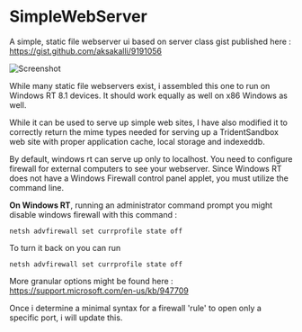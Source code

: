 # SimpleWebServer

A simple, static file webserver ui based on server class gist published here : 
https://gist.github.com/aksakalli/9191056

![Screenshot](http://www.obeliskos.com/images/sws_ss1.png)

While many static file webservers exist, i assembled this one to run on Windows RT 8.1 devices.  It should work equally as well on x86 Windows as well.

While it can be used to serve up simple web sites, I have also modified it to correctly return the mime types needed for serving up a TridentSandbox web site with proper application cache, local storage and indexeddb.

By default, windows rt can serve up only to localhost.  You need to configure firewall for external computers to see your webserver.  Since Windows RT does not have a Windows Firewall control panel applet, you must utilize the command line.

**On Windows RT**, running an administrator command prompt you might disable windows firewall with this command :

```
netsh advfirewall set currprofile state off
```

To turn it back on you can run

```
netsh advfirewall set currprofile state off
```

More granular options might be found here :
https://support.microsoft.com/en-us/kb/947709

Once i determine a minimal syntax for a firewall 'rule' to open only a specific port, i will update this.
